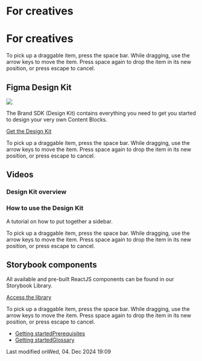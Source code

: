 # For creatives

# For creatives

To pick up a draggable item, press the space bar. While dragging, use the arrow keys to move the item. Press space again to drop the item in its new position, or press escape to cancel.

## Figma Design Kit

[![](https://media.ffycdn.net/eu/weare/5Vsy2FiCzTYGaJdD1DgK.png?width=800&format=webp&quality=100)](https://www.figma.com/community/file/1151527270854804112)

The Brand SDK (Design Kit) contains everything you need to get you started to design your very own Content Blocks.

﻿[Get the Design Kit](https://www.figma.com/community/file/1151527270854804112)﻿

To pick up a draggable item, press the space bar. While dragging, use the arrow keys to move the item. Press space again to drop the item in its new position, or press escape to cancel.

## Videos

### Design Kit overview

### How to use the Design Kit

A tutorial on how to put together a sidebar.

To pick up a draggable item, press the space bar. While dragging, use the arrow keys to move the item. Press space again to drop the item in its new position, or press escape to cancel.

## Storybook components

All available and pre-built ReactJS components can be found in our Storybook Library.

﻿[Access the library](https://fondue-components.frontify.com/)

To pick up a draggable item, press the space bar. While dragging, use the arrow keys to move the item. Press space again to drop the item in its new position, or press escape to cancel.

*   [Getting startedPrerequisites](#/getting-started/prerequisites)
*   [Getting startedGlossary](#/getting-started/glossary)

Last modified onWed, 04. Dec 2024 19:09